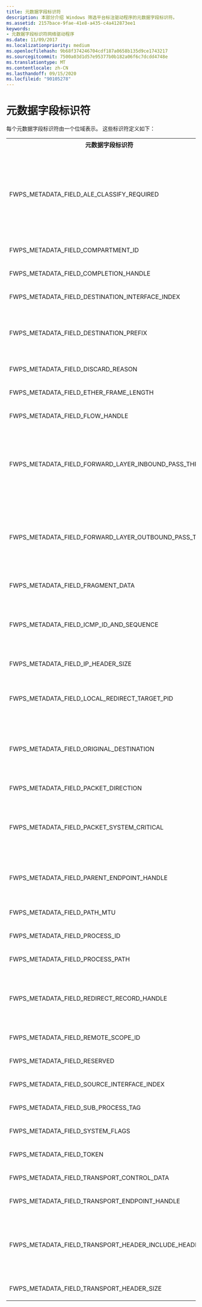 ```yaml
---
title: 元数据字段标识符
description: 本部分介绍 Windows 筛选平台标注驱动程序的元数据字段标识符。
ms.assetid: 2157bace-9fae-41e8-a435-c4a412873ee1
keywords:
- 元数据字段标识符网络驱动程序
ms.date: 11/09/2017
ms.localizationpriority: medium
ms.openlocfilehash: 9b68f374246704cdf187a0658b135d9ce1743217
ms.sourcegitcommit: 7500a03d1d57e95377b0b182a06f6c7dcdd4748e
ms.translationtype: MT
ms.contentlocale: zh-CN
ms.lasthandoff: 09/15/2020
ms.locfileid: "90105278"
---
```

# <a name="metadata-field-identifiers"></a>元数据字段标识符

每个元数据字段标识符由一个位域表示。 这些标识符定义如下：

<table>
<tr>
<th>
元数据字段标识符 
      </th>
<th>
说明 
      </th>
</tr>
<tr>
<td>
<p>FWPS_METADATA_FIELD_ALE_CLASSIFY_REQUIRED</p>
</td>
<td>
<p>入站数据包也会向 FWPM_LAYER_ALE_AUTH_RECV_ACCEPT_V4 和 FWPM_LAYER_ALE_AUTH_RECV_ACCEPT_V6 筛选层进行指示。</p>
<p>
<div class="alert"><b>注意</b>   Windows Server 2008、Windows Vista Service Pack 1 (SP1) 和更高版本中受支持。</div>
<div> </div>
</p>
</td>
</tr>
<tr>
<td>
<p>FWPS_METADATA_FIELD_COMPARTMENT_ID</p>
</td>
<td>
<p>接收或发送数据包的路由隔离舱的标识符。</p>
</td>
</tr>
<tr>
<td>
<p>FWPS_METADATA_FIELD_COMPLETION_HANDLE</p>
</td>
<td>
<p>用于挂起当前筛选操作的完成句柄。</p>
</td>
</tr>
<tr>
<td>
<p>FWPS_METADATA_FIELD_DESTINATION_INTERFACE_INDEX</p>
</td>
<td>
<p>要在其中发送传出数据包的网络接口的索引。</p>
</td>
</tr>
<tr>
<td>
<p>FWPS_METADATA_FIELD_DESTINATION_PREFIX</p>
</td>
<td>
<p>传出数据包的目标 IPV4 或 IPV6 地址和子网掩码。</p>
<div class="alert"><b>注意</b>   支持从 Windows 7 开始。</div>
<div> </div>
</td>
</tr>
<tr>
<td>
<p>FWPS_METADATA_FIELD_DISCARD_REASON</p>
</td>
<td>
<p>丢弃数据的原因。</p>
</td>
</tr>
<tr>
<td>
<p>FWPS_METADATA_FIELD_ETHER_FRAME_LENGTH</p>
</td>
<td>
<p>此元数据字段标识符当前不受支持。</p>
</td>
</tr>
<tr>
<td>
<p>FWPS_METADATA_FIELD_FLOW_HANDLE</p>
</td>
<td>
<p>数据流的句柄。</p>
</td>
</tr>
<tr>
<td>
<p>FWPS_METADATA_FIELD_FORWARD_LAYER_INBOUND_PASS_THRU</p>
</td>
<td>
<p>遍历 FWPM_LAYER_IPFORWARD_V4 或 FWPM_LAYER_IPFORWARD_V6 转发层的数据包在本地 (其目标匹配分配给主机) 接口的地址。</p>
<p>
<div class="alert"><b>注意</b>   在 Windows Server 2008、Windows Vista SP1 和更高版本中受支持。</div>
<div> </div>
</p>
</td>
</tr>
<tr>
<td>
<p>FWPS_METADATA_FIELD_FORWARD_LAYER_OUTBOUND_PASS_THRU</p>
</td>
<td>
<p>遍历 FWPM_LAYER_IPFORWARD_V4 或 FWPM_LAYER_IPFORWARD_V6 转发层的数据包在本地生成。</p>
<p>
<div class="alert"><b>注意</b>   在 Windows Server 2008、Windows Vista SP1 和更高版本中受支持。</div>
<div> </div>
</p>
</td>
</tr>
<tr>
<td>
<p>FWPS_METADATA_FIELD_FRAGMENT_DATA</p>
</td>
<td>
<p>接收的数据包片段的片段数据。</p>
</td>
</tr>
<tr>
<td>
<p>FWPS_METADATA_FIELD_ICMP_ID_AND_SEQUENCE</p>
</td>
<td>
<p>ICMP 回送请求或回显答复数据包的标识符和序列号字段。</p>
<p>
<div class="alert"><b>注意</b>   支持从 Windows 7 开始。</div>
<div> </div>
</p>
</td>
</tr>
<tr>
<td>
<p>FWPS_METADATA_FIELD_IP_HEADER_SIZE</p>
</td>
<td>
<p>IP 标头的大小。</p>
</td>
</tr>
<tr>
<td>
<p>FWPS_METADATA_FIELD_LOCAL_REDIRECT_TARGET_PID</p>
</td>
<td>
<p>连接已重定向到的进程 ID。</p>
<p>
<div class="alert"><b>注意</b>   支持从 Windows 7 开始。</div>
<div> </div>
</p>
</td>
</tr>
<tr>
<td>
<p>FWPS_METADATA_FIELD_ORIGINAL_DESTINATION</p>
</td>
<td>
<p>一个 <a href="/windows/desktop/api/ws2def/ns-ws2def-sockaddr_storage"><b>SOCKADDR_STORAGE</b></a> 结构，指示数据包的原始目标。</p>
<p>
<div class="alert"><b>注意</b>   支持从 Windows 7 开始。</div>
<div> </div>
</p>
</td>
</tr>
<tr>
<td>
<p>FWPS_METADATA_FIELD_PACKET_DIRECTION</p>
</td>
<td>
<p>网络流量 (入站或出站) 的方向。</p>
</td>
</tr>
<tr>
<td>
<p>FWPS_METADATA_FIELD_PACKET_SYSTEM_CRITICAL</p>
</td>
<td>
<p>预留给系统使用。 请勿使用。</p>
<p>
<div class="alert"><b>注意</b>   在 Windows Server 2008、Windows Vista SP1 和更高版本中受支持。</div>
<div> </div>
</p>
</td>
</tr>
<tr>
<td>
<p>FWPS_METADATA_FIELD_PARENT_ENDPOINT_HANDLE</p>
</td>
<td>
<p>终结点的父套接字的句柄。</p>
<p>
<div class="alert"><b>注意</b>   支持从 Windows 7 开始。</div>
<div> </div>
</p>
</td>
</tr>
<tr>
<td>
<p>FWPS_METADATA_FIELD_PATH_MTU</p>
</td>
<td>
<p>传出数据包 (路径 MTU) 路径最大传输单元。</p>
</td>
</tr>
<tr>
<td>
<p>FWPS_METADATA_FIELD_PROCESS_ID</p>
</td>
<td>
<p>拥有终结点的进程的进程 ID。</p>
</td>
</tr>
<tr>
<td>
<p>FWPS_METADATA_FIELD_PROCESS_PATH</p>
</td>
<td>
<p>拥有终结点的进程的完整路径。</p>
</td>
</tr>
<tr>
<td>
<p>FWPS_METADATA_FIELD_REDIRECT_RECORD_HANDLE</p>
</td>
<td>
<p>"重定向记录" 句柄由分类元数据指定 ALE_CONNECT_REDIRECT 标注。</p>
<p>
<div class="alert"><b>注意</b>   从 Windows 8 开始支持。</div>
<div> </div>
</p>
</td>
</tr>
<tr>
<td>
<p>FWPS_METADATA_FIELD_REMOTE_SCOPE_ID</p>
</td>
<td>
<p>要用于出站传输层注入的远程作用域标识符。</p>
</td>
</tr>
<tr>
<td>
<p>FWPS_METADATA_FIELD_RESERVED</p>
</td>
<td>
<p>预留给系统使用。 请勿使用。</p>
</td>
</tr>
<tr>
<td>
<p>FWPS_METADATA_FIELD_SOURCE_INTERFACE_INDEX</p>
</td>
<td>
<p>接收传入数据包的网络接口的索引。</p>
</td>
</tr>
<tr>
<td>
<p>FWPS_METADATA_FIELD_SUB_PROCESS_TAG</p>
</td>
<td>
<p>预留给系统使用。</p>
</td>
</tr>
<tr>
<td>
<p>FWPS_METADATA_FIELD_SYSTEM_FLAGS</p>
</td>
<td>
<p>筛选器引擎在内部使用的系统标志。</p>
</td>
</tr>
<tr>
<td>
<p>FWPS_METADATA_FIELD_TOKEN</p>
</td>
<td>
<p>用于验证用户的权限的令牌。</p>
</td>
</tr>
<tr>
<td>
<p>FWPS_METADATA_FIELD_TRANSPORT_CONTROL_DATA</p>
</td>
<td>
<p>可选套接字控件数据对象。</p>
</td>
</tr>
<tr>
<td>
<p>FWPS_METADATA_FIELD_TRANSPORT_ENDPOINT_HANDLE</p>
</td>
<td>
<p>要注入到出站传输层的数据包末尾的句柄。</p>
</td>
</tr>
<tr>
<td>
<p>FWPS_METADATA_FIELD_TRANSPORT_HEADER_INCLUDE_HEADER</p>
</td>
<td>
<p>如果数据包是从原始套接字发送的，则为 IP 标头。</p>
<p>
<div class="alert"><b>注意</b>   在 Windows Server 2008、Windows Vista SP1 和更高版本中受支持。</div>
<div> </div>
</p>
</td>
</tr>
<tr>
<td>
<p>FWPS_METADATA_FIELD_TRANSPORT_HEADER_SIZE</p>
</td>
<td>
<p>传输标头的大小。</p>
</td>
</tr>
</table>